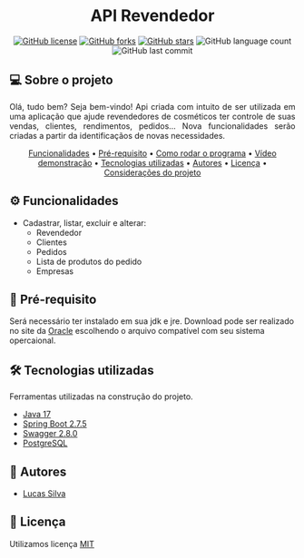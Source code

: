 <h1 align="center">
  API Revendedor
</h1>
<p align="center">
  <a href="https://github.com/lucasilvas2/projeto-petfera/blob/main/LICENSE"><img alt="GitHub license" src="https://img.shields.io/github/license/lucasilvas2/projeto-petfera"></a>
  <a href="https://github.com/lucasilvas2/projeto-petfera/network"><img alt="GitHub forks" src="https://img.shields.io/github/forks/lucasilvas2/projeto-petfera?style=social"></a>
  <a href="https://github.com/lucasilvas2/projeto-petfera/stargazers"><img alt="GitHub stars" src="https://img.shields.io/github/stars/lucasilvas2/projeto-petfera?style=social"></a>
  <img alt="GitHub language count" src="https://img.shields.io/github/languages/count/lucasilvas2/projeto-petfera">
  <img alt="GitHub last commit" src="https://img.shields.io/github/last-commit/lucasilvas2/projeto-petfera">
</p>
<p aling="center"> 
</p>

## 💻 Sobre o projeto
<p align="justify"> Olá, tudo bem? Seja bem-vindo! Api criada com intuito de ser utilizada em uma aplicação que ajude revendedores de cosméticos ter controle de suas vendas, clientes, rendimentos, pedidos... Nova funcionalidades serão criadas a partir da identificaçãos de novas necessidades.</p>

<p align="center">
 <a href="#funcionalidades">Funcionalidades</a> •
 <a href="#pré-requisito">Pré-requisito</a> •
 <a href="#como-rodar-o-programa">Como rodar o programa</a> • 
 <a href="#vídeo-demonstração">Vídeo demonstração</a> •
 <a href="#tecnologias-utilizadas">Tecnologias utilizadas</a> •
 <a href="#autores">Autores</a> •
 <a href="#licença">Licença</a> •
 <a href="#considerações-do-projeto">Considerações do projeto</a> 

</p>

## ⚙️ Funcionalidades
* Cadastrar, listar, excluir e alterar:
    - Revendedor
    - Clientes
    - Pedidos
    - Lista de produtos do pedido
    - Empresas 

## 🔎 Pré-requisito

Será necessário ter instalado em sua jdk e jre. Download pode ser realizado no site da [Oracle](https://www.oracle.com/br/java/technologies/javase/javase8-archive-downloads.html) escolhendo o arquivo compatível com seu sistema opercaional.

## 🛠️ Tecnologias utilizadas

Ferramentas utilizadas na construção do projeto.

- [Java 17](https://www.oracle.com/java/technologies/downloads/#java17)
- [Spring Boot 2.7.5](https://spring.io/projects/spring-boot)
- [Swagger 2.8.0](https://swagger.io/specification/v2/)
- [PostgreSQL](https://www.postgresql.org/)

## 🤝 Autores

- [Lucas Silva](https://github.com/lucasilvas2)

## 📜 Licença

Utilizamos licença [MIT]()




